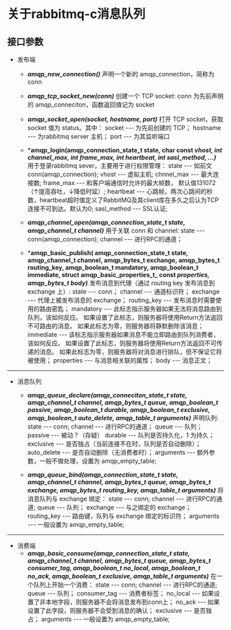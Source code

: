 # 关于rabbitmq-c消息队列 #

## 接口参数 ##
   * 发布端
      * ***amqp_new_connection()***
        声明一个新的 amqp_connection，简称为 conn

      * ***amqp_tcp_socket_new(conn)***
        创建一个 TCP socket:
        conn 为先前声明的 amqp_conneciton，函数返回值记为 socket

      * ***amqp_socket_open(socket, hostname, port)***
        打开 TCP socket，获取 socket 值为 status。其中：
        socket --- 为先前创建的 TCP；
        hostname --- 为rabbitmq server 主机；
        port --- 为其监听端口

      * ***amqp_login(amqp_connection_state_t state, char const *vhost, int channel_max, int frame_max, int heartbeat, int sasl_method, ...)***
        用于登录rabbitmq sever，主要用于进行权限管理：
        state --- 如前文 conn(amqp_connection);
        vhost --- 虚拟主机;
        chnnel_max --- 最大连接数;
        frame_max --- 和客户端通信时允许的最大帧数， 默认值131072（↑提高吞吐，↓降低时延）;
        heartbeat --- 心跳帧，两次心跳间的秒数，heartbeat超时值定义了RabbitMQ及其client库在多久之后认为TCP连接不可到达。默认为0;
        sasl_method --- SSL认证;

      * ***amqp_channel_open(amqp_connection_state_t state, amqp_channel_t channel)***
        用于关联 conn 和 channel:
        state --- conn(amqp_connection);
        channel --- 进行RPC的通道；

      * ***amqp_basic_publish(  amqp_connection_state_t state, amqp_channel_t channel, amqp_bytes_t exchange, amqp_bytes_t routing_key, amqp_boolean_t mandatory, amqp_boolean_t immediate, struct amqp_basic_properties_t_ const *properties, amqp_bytes_t body)***
        发布消息到代理（通过 routing key 发布消息到 exchange 上）:
        state --- conn；
        channel --- 通道标识符；
        exchange --- 代理上被发布消息的 exchange；
        routing_key --- 发布消息时需要使用的路由密匙；
        mandatory --- 此标志指示服务器如果无法将消息路由到队列，该如何反应。 如果设置了此标志，则服务器将使用Return方法返回不可路由的消息。 如果此标志为零，则服务器将静默删除该消息；
        immediate --- 该标志指示服务器如果消息不能立即路由到队列消费者，该如何反应。 如果设置了此标志，则服务器将使用Return方法返回不可传递的消息。 如果此标志为零，则服务器将对消息进行排队，但不保证它将被使用；
        properties --- 与消息相关联的属性；
        body --- 消息正文；
---
* 消息队列
   * ***amqp_queue_declare(amqp_conneciton_state_t state, amqp_channel_t channel, amqp_bytes_t queue, amqp_boolean_t passive, amqp_boolean_t durable, amqp_boolean_t exclusive, amqp_boolean_t auto_delete, amqp_table_t arguments)***
      声明队列:
      state --- conn;
      channel --- 进行RPC的通道；
      queue --- 队列；
      passive --- 被动？（存疑）
      durable --- 队列是否持久化，1 为持久；
      exclusive --- 是否独占（当前连接不在时，队列是否自动删除）；
      auto_delete --- 是否自动删除（无消费者时）；
      arguments --- 额外参数，一般不做处理，设置为 amqp_empty_table;
      
   * ***amqp_queue_bind(amqp_connection_state_t state, amqp_channel_t channel, amqp_bytes_t queue, amqp_bytes_t exchange, amqp_bytes_t routing_key, amqp_table_t arguments)***
      将消息队列与 exchange 绑定：
      state --- conn;
      channel --- 进行RPC的通道;
      queue --- 队列；
      exchange --- 与之绑定的 exchange；
      routing_key --- 路由键，队列与 exchange 绑定的标识符；
      arguments --- 一般设置为 amqp_empty_table;
---
* 消费端
   * ***amqp_basic_consume(amqp_connection_state_t state, amqp_channel_t channel, amqp_bytes_t queue, amqp_bytes_t consumer_tag, amqp_boolean_t no_local, amqp_boolean_t no_ack, amqp_boolean_t exclusive, amqp_table_t arguments)***
   在一个队列上开始一个消费：
   state --- conn;
   channel --- 进行RPC的通道;
   queue --- 队列；
   consumer_tag --- 消费者标签；
   no_local --- 如果设置了非本地字段，则服务器不会将消息发布到conn上；
   no_ack --- 如果设置了此字段，则服务器不会受到消息的确认；
   exclusive --- 是否独占；
   arguments --- 一般设置为 amqp_empty_table;
